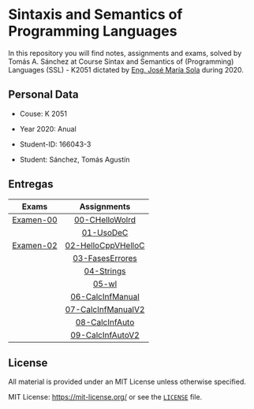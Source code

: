 # Sintaxis and Semantics of Programming Languages

In this repository you will find notes, assignments and exams, solved by Tomás A. Sánchez at Course Sintax and Semantics of (Programming) Languages (SSL) - K2051 dictated by [Eng. José María Sola](https://josemariasola.wordpress.com/) during 2020.

## Personal Data

- Couse: K 2051

- Year 2020: Anual

- Student-ID: 166043-3

- Student: Sánchez, Tomás Agustín

## Entregas

|  Exams    |         Assignments       |
|:---------:|:-------------------------:|
|[Examen-00]| [00-CHelloWolrd]          |
|           | [01-UsoDeC]               |
|[Examen-02]| [02-HelloCppVHelloC]      |
|           | [03-FasesErrores]         |
|           | [04-Strings]              |
|           | [05-wl]                   |
|           | [06-CalcInfManual]        |
|           | [07-CalcInfManualV2]      |
|           | [08-CalcInfAuto]          |
|           | [09-CalcInfAutoV2]        |

## License

All material is provided under an MIT License unless otherwise specified.

MIT License: <https://mit-license.org/> or see the [`LICENSE`](https://github.com/tomasanchez/SSL/blob/master/LICENSE) file.

<!-- Examenes - Links -->
[Examen-00]:./ResolucionDeExamenes/Examen00.md

[Examen-02]:./ResolucionDeExamenes/Examen02.md

<!-- TPs Individuales - Links -->
[00-CHelloWolrd]:./00-CHelloWorld/README.md
[01-UsoDeC]:./01-UsoDeC/README.md
[02-HelloCppVHelloC]:./02-HelloCppvHelloC/REAMDE.md
[03-FasesErrores]:./03-FasesErrores/README.md
[04-Strings]:./04-Strings/README.md
[05-wl]:./05-wl/README.md
[06-CalcInfManual]:./06-CalcInfManual/README.md
[07-CalcInfManualV2]:./07-CalcInfManualV2/README.md
[08-CalcInfAuto]:./08-CalcInfAuto/README.md
[09-CalcInfAutoV2]:./09-CalcInfAutoV2/README.md

<!-- TPs Grupales - Links -->
